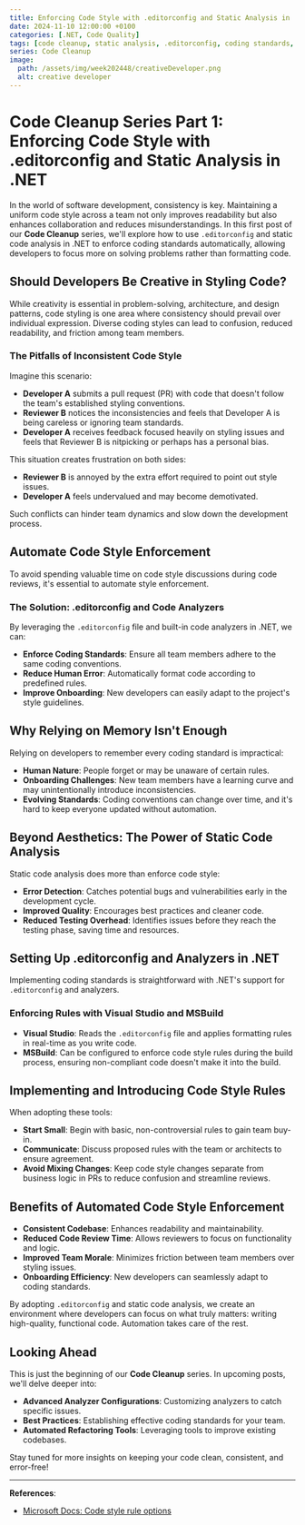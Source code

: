 ```yaml
---
title: Enforcing Code Style with .editorconfig and Static Analysis in .NET
date: 2024-11-10 12:00:00 +0100
categories: [.NET, Code Quality]
tags: [code cleanup, static analysis, .editorconfig, coding standards, .NET]
series: Code Cleanup
image:
  path: /assets/img/week202448/creativeDeveloper.png
  alt: creative developer
---
```


# Code Cleanup Series Part 1: Enforcing Code Style with .editorconfig and Static Analysis in .NET

In the world of software development, consistency is key. Maintaining a uniform code style across a team not only improves readability but also enhances collaboration and reduces misunderstandings. In this first post of our **Code Cleanup** series, we'll explore how to use `.editorconfig` and static code analysis in .NET to enforce coding standards automatically, allowing developers to focus more on solving problems rather than formatting code.

## Should Developers Be Creative in Styling Code?

While creativity is essential in problem-solving, architecture, and design patterns, code styling is one area where consistency should prevail over individual expression. Diverse coding styles can lead to confusion, reduced readability, and friction among team members.

### The Pitfalls of Inconsistent Code Style

Imagine this scenario:

- **Developer A** submits a pull request (PR) with code that doesn't follow the team's established styling conventions.
- **Reviewer B** notices the inconsistencies and feels that Developer A is being careless or ignoring team standards.
- **Developer A** receives feedback focused heavily on styling issues and feels that Reviewer B is nitpicking or perhaps has a personal bias.

This situation creates frustration on both sides:

- **Reviewer B** is annoyed by the extra effort required to point out style issues.
- **Developer A** feels undervalued and may become demotivated.

Such conflicts can hinder team dynamics and slow down the development process.

## Automate Code Style Enforcement

To avoid spending valuable time on code style discussions during code reviews, it's essential to automate style enforcement.

### The Solution: .editorconfig and Code Analyzers

By leveraging the `.editorconfig` file and built-in code analyzers in .NET, we can:

- **Enforce Coding Standards**: Ensure all team members adhere to the same coding conventions.
- **Reduce Human Error**: Automatically format code according to predefined rules.
- **Improve Onboarding**: New developers can easily adapt to the project's style guidelines.

## Why Relying on Memory Isn't Enough

Relying on developers to remember every coding standard is impractical:

- **Human Nature**: People forget or may be unaware of certain rules.
- **Onboarding Challenges**: New team members have a learning curve and may unintentionally introduce inconsistencies.
- **Evolving Standards**: Coding conventions can change over time, and it's hard to keep everyone updated without automation.

## Beyond Aesthetics: The Power of Static Code Analysis

Static code analysis does more than enforce code style:

- **Error Detection**: Catches potential bugs and vulnerabilities early in the development cycle.
- **Improved Quality**: Encourages best practices and cleaner code.
- **Reduced Testing Overhead**: Identifies issues before they reach the testing phase, saving time and resources.

## Setting Up .editorconfig and Analyzers in .NET

Implementing coding standards is straightforward with .NET's support for `.editorconfig` and analyzers.

### Enforcing Rules with Visual Studio and MSBuild

- **Visual Studio**: Reads the `.editorconfig` file and applies formatting rules in real-time as you write code.
- **MSBuild**: Can be configured to enforce code style rules during the build process, ensuring non-compliant code doesn't make it into the build.

## Implementing and Introducing Code Style Rules

When adopting these tools:

- **Start Small**: Begin with basic, non-controversial rules to gain team buy-in.
- **Communicate**: Discuss proposed rules with the team or architects to ensure agreement.
- **Avoid Mixing Changes**: Keep code style changes separate from business logic in PRs to reduce confusion and streamline reviews.

## Benefits of Automated Code Style Enforcement

- **Consistent Codebase**: Enhances readability and maintainability.
- **Reduced Code Review Time**: Allows reviewers to focus on functionality and logic.
- **Improved Team Morale**: Minimizes friction between team members over styling issues.
- **Onboarding Efficiency**: New developers can seamlessly adapt to coding standards.


By adopting `.editorconfig` and static code analysis, we create an environment where developers can focus on what truly matters: writing high-quality, functional code. Automation takes care of the rest.

## Looking Ahead

This is just the beginning of our **Code Cleanup** series. In upcoming posts, we'll delve deeper into:

- **Advanced Analyzer Configurations**: Customizing analyzers to catch specific issues.
- **Best Practices**: Establishing effective coding standards for your team.
- **Automated Refactoring Tools**: Leveraging tools to improve existing codebases.

Stay tuned for more insights on keeping your code clean, consistent, and error-free!

---

**References**:

- [Microsoft Docs: Code style rule options](https://learn.microsoft.com/en-us/dotnet/fundamentals/code-analysis/code-style-rule-options)
